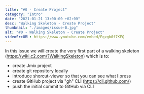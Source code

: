 ```yaml
---
title: "#0 - Create Project"
category: "Intro"
date: "2021-01-21 13:00:00 +02:00"
desc: "Walking Skeleton - Create Project"
thumbnail: "./images/issue-0.jpg"
alt: "#0 - Walking Skeleton - Create Project"
videoSrcURL: https://www.youtube.com/embed/Eqzgb0f7KEQ
---
```


In this issue we will create the very first part of a walking skeleton (https://wiki.c2.com/?WalkingSkeleton) which is to:

* create Jmix project
* create git repository locally
* introduce shorcut-viewer so that you can see what I press
* create GitHub project via "gh" CLI (https://cli.github.com/)
* push the initial commit to GitHub via CLI